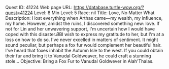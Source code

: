 Quest ID: 41224
Web page URL: https://database.turtle-wow.org/?quest=41224
Level: 8
Min Level: 5
Race: nil
Title: Love, No Matter What
Description: I lost everything when Arthas came—my wealth, my influence, my home. However, amidst the ruins, I discovered something new: love. If not for Lin and her unwavering support, I'm uncertain how I would have coped with this disaster.$B$BI wish to express my gratitude to her, but I'm at a loss on how to do so. I've never excelled in matters of sentiment. It might sound peculiar, but perhaps a fox fur would complement her beautiful hair. I've heard that foxes inhabit the Autumn Isle to the west. If you could obtain their fur and bring it to Vanudal Goldweaver, he could craft a stunning stole...
Objective: Bring a Fox Fur to Vanudal Goldwever in Alah'Thalas.
